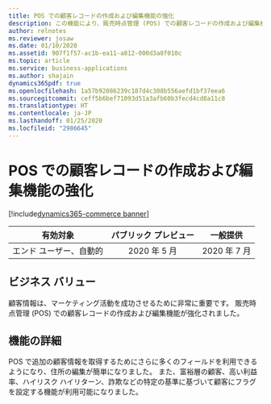 ```yaml
---
title: POS での顧客レコードの作成および編集機能の強化
description: この機能により、販売時点管理 (POS) での顧客レコードの作成および編集機能が強化されます。
author: relnotes
ms.reviewer: josaw
ms.date: 01/10/2020
ms.assetid: 907f1f57-ac1b-ea11-a812-000d3a8f010c
ms.topic: article
ms.service: business-applications
ms.author: shajain
dynamics365pdf: true
ms.openlocfilehash: 1a57b92086239c187d4c308b556aefd1bf37eea6
ms.sourcegitcommit: ceff5b6bef71093d51a3afb60b3fecd4cd8a11c8
ms.translationtype: HT
ms.contentlocale: ja-JP
ms.lasthandoff: 01/25/2020
ms.locfileid: "2986645"
---
```

# <a name="enhanced-customer-record-creation-and-edit-capabilities-in-pos"></a>POS での顧客レコードの作成および編集機能の強化
[!include[dynamics365-commerce banner](../includes/dynamics365-commerce.md)]

| 有効対象    |  パブリック プレビュー | 一般提供 | 
| ---------- | :----------: |:----------: |
|エンド ユーザー、自動的|2020 年 5 月| 2020 年 7 月|


## <a name="business-value"></a>ビジネス バリュー
<!-- bv start -->
顧客情報は、マーケティング活動を成功させるために非常に重要です。 販売時点管理 (POS) での顧客レコードの作成および編集機能が強化されました。
<!-- bv end -->



## <a name="feature-details"></a>機能の詳細
<!--feature detail start -->
POS で追加の顧客情報を取得するためにさらに多くのフィールドを利用できるようになり、住所の編集が簡単になりました。 また、富裕層の顧客、高い利益率、ハイリスク ハイリターン、詐欺などの特定の基準に基づいて顧客にフラグを設定する機能が利用可能になりました。
<!--feature detail end -->









